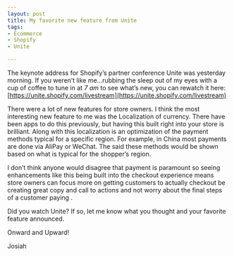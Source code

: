 ```yaml
---
layout: post
title: My favorite new feature from Unite
tags:
- Ecommerce
- Shopify
- Unite

---
```


The keynote address for Shopify’s partner conference Unite was yesterday morning. If you weren’t like me…rubbing the sleep out of my eyes with a cup of coffee to tune in at _7 am_ to see what’s new, you can rewatch it here: [https://unite.shopify.com/livestream](https://unite.shopify.com/livestream)

There were a lot of new features for store owners. I think the most interesting new feature to me was the Localization of currency. There have been apps to do this previously, but having this built right into your store is brilliant. Along with this localization is an optimization of the payment methods typical for a specific region. For example, in China most payments are done via AliPay or WeChat. The said these methods would be shown based on what is typical for the shopper’s region. 

I don’t think anyone would disagree that payment is paramount so seeing enhancements like this being built into the checkout experience means store owners can focus more on getting customers to actually checkout be creating great copy and call to actions and not worry about the final steps of a customer paying .

Did you watch Unite? If so, let me know what you thought and your favorite feature announced.

Onward and Upward!

Josiah